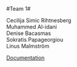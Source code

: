 #Team 1#

Cecilija Simic Rihtnesberg  
Muhammed Al-idani  
Denise Bacasmas  
Sokratis Papageorgiou  
Linus Malmström  

[Documentation](https://docs.google.com/document/d/1Q0xaYRTM1s6ewTT51dIYQz11TX9AG0_TZ3yZ9HQLLPY/edit?usp=sharing)
